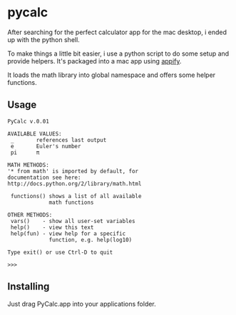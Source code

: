 # pycalc

After searching for the perfect calculator app for the mac desktop, i ended up with the python shell.

To make things a little bit easier, i use a python script to do some setup and provide helpers. It's packaged into a mac app using [appify](https://github.com/subtleGradient/tilde-bin/blob/master/appify).

It loads the math library into global namespace and offers some helper functions.

## Usage
```
PyCalc v.0.01

AVAILABLE VALUES:
 _       references last output
 e       Euler's number
 pi      π

MATH METHODS:
'* from math' is imported by default, for
documentation see here:
http://docs.python.org/2/library/math.html

 functions() shows a list of all available
             math functions

OTHER METHODS:
 vars()    - show all user-set variables
 help()    - view this text
 help(fun) - view help for a specific
             function, e.g. help(log10)

Type exit() or use Ctrl-D to quit

>>> 
```

## Installing
Just drag PyCalc.app into your applications folder.